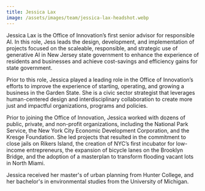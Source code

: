 ```yaml
---
title: Jessica Lax
image: /assets/images/team/jessica-lax-headshot.webp
---
```


Jessica Lax is the Office of Innovation’s first senior advisor for responsible AI.  In this role, Jess leads the design, development, and implementation of projects focused on the scaleable, responsible, and strategic use of generative AI in New Jersey state government to enhance the experience of residents and businesses and achieve cost-savings and efficiency gains for state government.  

Prior to this role, Jessica played a leading role in the Office of Innovation’s efforts to improve the experience of starting, operating, and growing a business in the Garden State. She is a civic sector strategist that leverages human-centered design and interdisciplinary collaboration to create more just and impactful organizations, programs and policies.

Prior to joining the Office of Innovation, Jessica worked with dozens of public, private, and non-profit organizations, including the National Park Service, the New York City Economic Development Corporation, and the Kresge Foundation. She led projects that resulted in the commitment to close jails on Rikers Island, the creation of NYC’s first incubator for low-income entrepreneurs, the expansion of bicycle lanes on the Brooklyn Bridge, and the adoption of a masterplan to transform flooding vacant lots in North Miami.

Jessica received her master's of urban planning from Hunter College, and her bachelor's in environmental studies from the University of Michigan.

